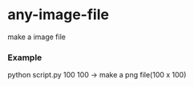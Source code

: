 # any-image-file
make a image file

### Example
python script.py 100 100 -> make a png file(100 x 100)
